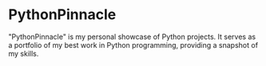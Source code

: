 # PythonPinnacle
"PythonPinnacle" is my personal showcase of Python projects. It serves as a portfolio of my best work in Python programming, providing a snapshot of my skills.
